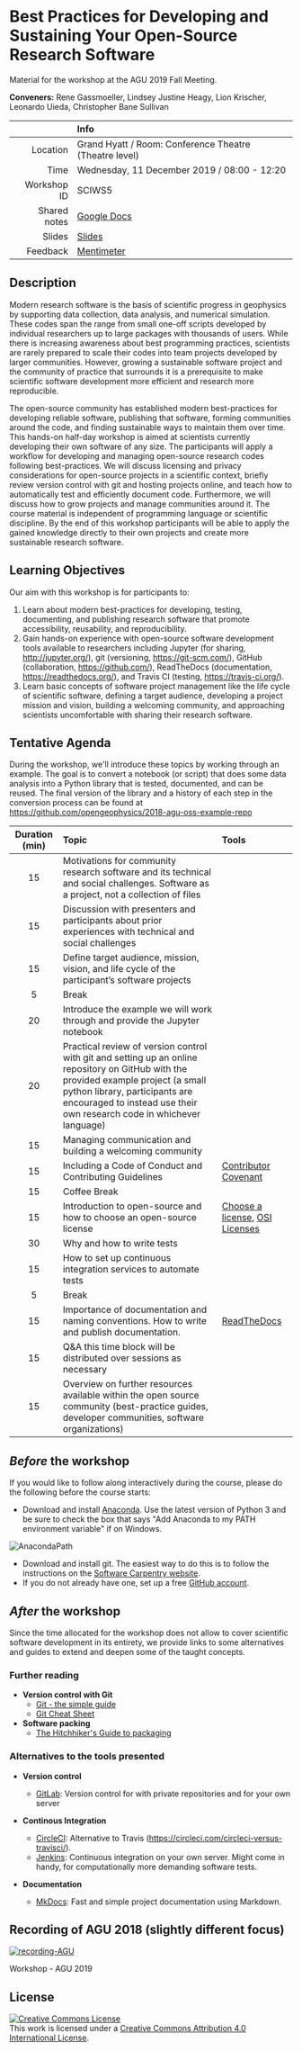 # Best Practices for Developing and Sustaining Your Open-Source Research Software

Material for the workshop at the AGU 2019 Fall Meeting.

**Conveners:**
Rene Gassmoeller,
Lindsey Justine Heagy,
Lion Krischer,
Leonardo Uieda,
Christopher Bane Sullivan

|    |Info|
|---:|:---|
|Location|Grand Hyatt / Room: Conference Theatre (Theatre level)|
|Time|Wednesday, 11 December 2019 / 08:00 - 12:20|
|Workshop ID|SCIWS5|
|Shared notes| [Google Docs](https://docs.google.com/document/d/1aeyE4ojd16W5nkIb25Nzvzl86aV0JWNHcuNh0BzVC_Y/edit?usp=sharing)|
|Slides| [Slides](https://docs.google.com/presentation/d/1Ar6ymeBkP2BJ41xEt2H5XRXBh0vjn2oQJrmY_1vXExg/edit#slide=id.p)|
|Feedback| [Mentimeter](https://www.menti.com/2jc4ixza4o)

## Description

Modern research software is the basis of scientific progress in geophysics by supporting data collection, data analysis, and numerical simulation. These codes span the range from small one-off scripts developed by individual researchers up to large packages with thousands of users. While there is increasing awareness about best programming practices, scientists are rarely prepared to scale their codes into team projects developed by  larger communities. However, growing a sustainable software project and the community of practice that surrounds it is a prerequisite to make scientific software development more efficient and research more reproducible.

The open-source community has established modern best-practices for developing reliable software, publishing that software, forming communities around the code, and finding sustainable ways to maintain them over time. This hands-on half-day workshop is aimed at scientists currently developing their own software of any size. The participants will apply a workflow for developing and managing open-source research codes following best-practices. We will discuss licensing and privacy considerations for open-source projects in a scientific context, briefly review version control with git and hosting projects online, and teach how to automatically test and efficiently document code. Furthermore, we will discuss how to grow projects and manage communities around it. The course material is independent of programming language or scientific discipline. By the end of this workshop participants will be able to apply the gained knowledge directly to their own projects and create more sustainable research software. 

## Learning Objectives

Our aim with this workshop is for participants to:

1. Learn about modern best-practices for developing, testing, documenting, and publishing research software that promote accessibility, reusability, and reproducibility.
2. Gain hands-on experience with open-source software development tools available to researchers including Jupyter (for sharing, http://jupyter.org/), git (versioning, https://git-scm.com/), GitHub (collaboration, https://github.com/), ReadTheDocs (documentation, https://readthedocs.org/), and Travis CI (testing, https://travis-ci.org/).
3. Learn basic concepts of software project management like the life cycle of scientific software, defining a target audience, developing a project mission and vision, building a welcoming community, and approaching scientists uncomfortable with sharing their research software.

## Tentative Agenda

During the workshop, we'll introduce these topics by working through an example.
The goal is to convert a notebook (or script) that does some data analysis into a 
Python library that is tested, documented, and can be reused. The final version 
of the library and a history of each step in the conversion process can be found at
https://github.com/opengeophysics/2018-agu-oss-example-repo

| Duration (min) | Topic | Tools |
|:--------------:|:------|:------|
| 15 | Motivations for community research software and its technical and social challenges. Software as a project, not a collection of files| |
| 15 | Discussion with presenters and participants about prior experiences with technical and social challenges | |
| 15 | Define target audience, mission, vision, and life cycle of the participant’s software projects | |
| 5 | Break | |
| 20 | Introduce the example we will work through and provide the Jupyter notebook | |
| 20 | Practical review of version control with git and setting up an online repository on GitHub with the provided example project (a small python library, participants are encouraged to instead use their own research code in whichever language) | |
| 15 | Managing communication and building a welcoming community | |
| 15 | Including a Code of Conduct and Contributing Guidelines | [Contributor Covenant](https://www.contributor-covenant.org/) |
| 15 | Coffee Break |  |
| 15 | Introduction to open-source and how to choose an open-source license | [Choose a license](https://choosealicense.com/), [OSI Licenses](https://opensource.org/licenses) |
| 30 | Why and how to write tests | |
| 15 | How to set up continuous integration services to automate tests | |
| 5 | Break | |
| 15 | Importance of documentation and naming conventions. How to write and publish documentation. | [ReadTheDocs](http://readthedocs.org) |
| 15 | Q&A this time block will be distributed over sessions as necessary | |
| 15 | Overview on further resources available within the open source community (best-practice guides, developer communities, software organizations) | |

## *Before* the workshop

If you would like to follow along interactively during the course, please do the following before the course starts:

- Download and install [Anaconda](https://www.anaconda.com/download/). Use the latest version of Python 3 and be sure to check the box that says "Add Anaconda to my PATH environment variable" if on Windows.

![AnacondaPath](http://toolkit.geosci.xyz/_images/AnacondaPath.png)
- Download and install git. The easiest way to do this is to follow the instructions on the [Software Carpentry website](https://carpentries.github.io/workshop-template/#git).
- If you do not already have one, set up a free [GitHub account](https://github.com/).

## *After* the workshop

Since the time allocated for the workshop does not allow to cover scientific
software development in its entirety, we provide links to some alternatives and
guides to extend and deepen some of the taught concepts.

### Further reading

- **Version control with Git**
  - [Git - the simple guide](http://rogerdudler.github.io/git-guide/)
  - [Git Cheat Sheet](https://services.github.com/on-demand/downloads/github-git-cheat-sheet.pdf)
- **Software packing**
  - [The Hitchhiker's Guide to packaging](https://the-hitchhikers-guide-to-packaging.readthedocs.io/en/latest/)
  
### Alternatives to the tools presented

- **Version control**
  - [GitLab](https://www.gitlab.com): Version control for with private repositories and for your own server

- **Continous Integration**
  - [CircleCI](https://circleci.com): Alternative to Travis (https://circleci.com/circleci-versus-travisci/).
  - [Jenkins](https://github.com/jenkinsci/jenkins): Continuous integration on your own server. Might come in handy, for computationally more demanding software tests.

- **Documentation**
  - [MkDocs](https://www.mkdocs.org): Fast and simple project documentation using Markdown.

## Recording of AGU 2018 (slightly different focus)

[![recording-AGU](https://img.youtube.com/vi/Ck3f8Dbk98U/0.jpg)](https://youtu.be/Ck3f8Dbk98U)

Workshop - AGU 2019

## License

<a rel="license" href="http://creativecommons.org/licenses/by/4.0/"><img alt="Creative Commons License" style="border-width:0" src="https://i.creativecommons.org/l/by/4.0/88x31.png" /></a><br />This work is licensed under a <a rel="license" href="http://creativecommons.org/licenses/by/4.0/">Creative Commons Attribution 4.0 International License</a>.
